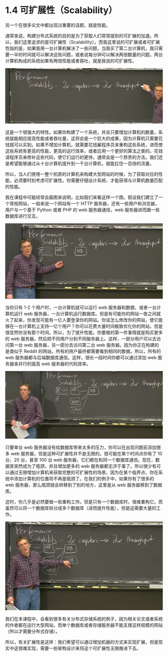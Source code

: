 # 1.4 可扩展性（Scalability）

另一个在很多论文中都出现过重要的话题，就是性能。

通常来说，构建分布式系统的目的是为了获取人们常常提到的可扩展的加速。所以，我们这里追求的是可扩展性（Scalability）。而我这里说的可扩展或者可扩展性指的是，如果我用一台计算机解决了一些问题，当我买了第二台计算机，我只需要一半的时间就可以解决这些问题，或者说每分钟可以解决两倍数量的问题。两台计算机构成的系统如果有两倍性能或者吞吐，就是我说的可扩展性。

![](<../assets/image (188).png>)

这是一个很强大的特性。如果你构建了一个系统，并且只要增加计算机的数量，系统就能相应提高性能或者吞吐量，这将会是一个巨大的成果，因为计算机只需要花钱就可以买到。如果不增加计算机，就需要花钱雇程序员来重构这些系统，进而使这些系统有更高的性能，更高的运行效率，或者应用一个更好的算法之类的。花钱请程序员来修补这些代码，使它们运行的更快，通常会是一个昂贵的方法。我们还是希望能够通过从十台计算机提升到一千台计算机，就能扛住一百倍的流量。

所以，当人们使用一整个机房的计算机来构建大型网站的时候，为了获取对应的性能，必须要时刻考虑可扩展性。你需要仔细设计系统，才能获得与计算机数量匹配的性能。

我在课程中可能经常会画图来说明，比如我们来看这样一个图。假设我们建立了一个常规网站，一般来说一个网站有一个 HTTP 服务器，还有一些用户和浏览器，用户与一个基于 Python 或者 PHP 的 web 服务器通信，web 服务器进而跟一些数据库进行交互。

![](<../assets/image (190).png>)

当你只有 1-2 个用户时，一台计算机就可以运行 web 服务器和数据，或者一台计算机运行 web 服务器，一台计算机运行数据库。但是有可能你的网站一夜之间就火了起来，你发现可能有一亿人要登录你的网站。你该怎么修改你的网站，使它能够在一台计算机上支持一亿个用户？你可以花费大量时间极致优化你的网站，但是很显然你没有那个时间。所以，为了提升性能，你要做的第一件事情就是购买更多的 web 服务器，然后把不同用户分到不同服务器上。这样，一部分用户可以去访问第一台 web 服务器，另一部分去访问第二台 web 服务器。因为你正在构建的是类似于 Reddit 的网站，所有的用户最终都需要看到相同的数据。所以，所有的 web 服务器都与后端数据库通信。这样，很长一段时间你都可以通过添加 web 服务器来并行的提高 web 服务器的代码效率。

![](<../assets/image (192).png>)

只要单台 web 服务器没有给数据库带来太多的压力，你可以在出现问题前添加很多 web 服务器，但是这种可扩展性并不是无限的。很可能在某个时间点你有了 10 台，20 台，甚至 100 台 web 服务器，它们都在和同一个数据库通信。现在，数据库突然成为了瓶颈，并且增加更多的 web 服务器都无济于事了。所以很少有可以通过无限增加计算机来获取完整的可扩展性的场景。因为在某个临界点，你在系统中添加计算机的位置将不再是瓶颈了。在我们的例子中，如果你有了很多的 web 服务器，那么瓶颈就会转移到了别的地方，这里是从 web 服务器移到了数据库。

这时，你几乎是必然要做一些重构工作。但是只有一个数据库时，很难重构它。而虽然可以将一个数据库拆分成多个数据库（进而提升性能），但是这需要大量的工作。

![](<../assets/image (193).png>)

我们在本课程中，会看到很多有关分布式存储系统的例子，因为相关论文或者系统的作者都在运行大型网站，而单个数据库或者存储服务器不能支撑这样规模的网站（所以才需要分布式存储）。

所以，有关扩展性是这样：我们希望可以通过增加机器的方式来实现扩展，但是现实中这很难实现，需要一些架构设计来将这个可扩展性无限推进下去。
